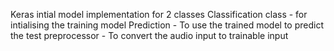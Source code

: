 Keras intial model implementation for 2 classes 
Classification class - for intialising the training model
Prediction - To use the trained model to predict the test
preprocessor - To convert the audio input to trainable input